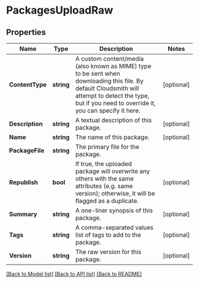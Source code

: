 # PackagesUploadRaw

## Properties

Name | Type | Description | Notes
------------ | ------------- | ------------- | -------------
**ContentType** | **string** | A custom content/media (also known as MIME) type to be sent when downloading this file. By default Cloudsmith will attempt to detect the type, but if you need to override it, you can specify it here. | [optional] 
**Description** | **string** | A textual description of this package. | [optional] 
**Name** | **string** | The name of this package. | [optional] 
**PackageFile** | **string** | The primary file for the package. | 
**Republish** | **bool** | If true, the uploaded package will overwrite any others with the same attributes (e.g. same version); otherwise, it will be flagged as a duplicate. | [optional] 
**Summary** | **string** | A one-liner synopsis of this package. | [optional] 
**Tags** | **string** | A comma-separated values list of tags to add to the package. | [optional] 
**Version** | **string** | The raw version for this package. | [optional] 

[[Back to Model list]](../README.md#documentation-for-models) [[Back to API list]](../README.md#documentation-for-api-endpoints) [[Back to README]](../README.md)


